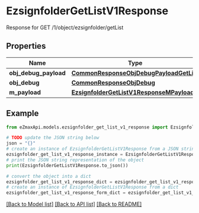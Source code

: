 # EzsignfolderGetListV1Response

Response for GET /1/object/ezsignfolder/getList

## Properties

Name | Type | Description | Notes
------------ | ------------- | ------------- | -------------
**obj_debug_payload** | [**CommonResponseObjDebugPayloadGetList**](CommonResponseObjDebugPayloadGetList.md) |  | 
**obj_debug** | [**CommonResponseObjDebug**](CommonResponseObjDebug.md) |  | [optional] 
**m_payload** | [**EzsignfolderGetListV1ResponseMPayload**](EzsignfolderGetListV1ResponseMPayload.md) |  | 

## Example

```python
from eZmaxApi.models.ezsignfolder_get_list_v1_response import EzsignfolderGetListV1Response

# TODO update the JSON string below
json = "{}"
# create an instance of EzsignfolderGetListV1Response from a JSON string
ezsignfolder_get_list_v1_response_instance = EzsignfolderGetListV1Response.from_json(json)
# print the JSON string representation of the object
print(EzsignfolderGetListV1Response.to_json())

# convert the object into a dict
ezsignfolder_get_list_v1_response_dict = ezsignfolder_get_list_v1_response_instance.to_dict()
# create an instance of EzsignfolderGetListV1Response from a dict
ezsignfolder_get_list_v1_response_form_dict = ezsignfolder_get_list_v1_response.from_dict(ezsignfolder_get_list_v1_response_dict)
```
[[Back to Model list]](../README.md#documentation-for-models) [[Back to API list]](../README.md#documentation-for-api-endpoints) [[Back to README]](../README.md)


